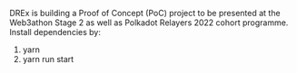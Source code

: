 DREx is building a Proof of Concept (PoC) project to be presented at the Web3athon Stage 2 as well as Polkadot Relayers 2022 cohort programme.
Install dependencies by:
1. yarn
2. yarn run start
